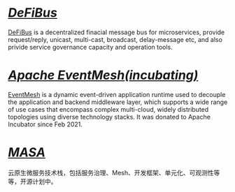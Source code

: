 # *[DeFiBus](https://github.com/webankfintech/defibus)*
[DeFiBus](https://github.com/webankfintech/defibus) is a decentralized finacial message bus for microservices, provide request/reply, unicast, multi-cast, broadcast, delay-message etc, and also privide service governance capacity and operation tools.

# *[Apache EventMesh(incubating)](https://github.com/apache/incubating-eventmesh)*
[EventMesh](https://github.com/apache/incubating-eventmesh) is a dynamic event-driven application runtime used to decouple the application and backend middleware layer, which supports a wide range of use cases that encompass complex multi-cloud, widely distributed topologies using diverse technology stacks. It was donated to Apache Incubator since Feb 2021.

# *[MASA](https://github.com/WeBankFinTech/WeCloudStack)*
云原生微服务技术栈，包括服务治理、Mesh、开发框架、单元化、可观测性等等，开源计划中。
